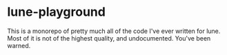 # lune-playground

This is a monorepo of pretty much all of the code I've ever written for lune. 
Most of it is not of the highest quality, and undocumented. You've been warned.
